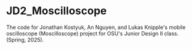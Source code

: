 # JD2_Moscilloscope
The code for Jonathan Kostyuk, An Nguyen, and Lukas Knipple's mobile oscilloscope (Moscilloscope) project for OSU's Junior Design II class. (Spring, 2025).
